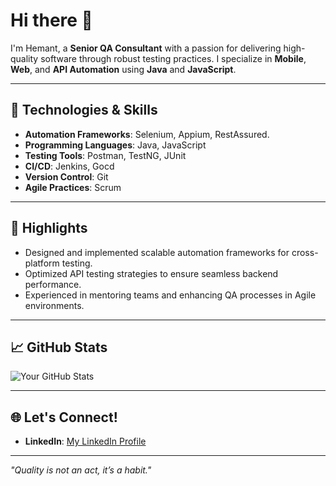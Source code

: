 # Hi there 👋

I'm Hemant, a **Senior QA Consultant** with a passion for delivering high-quality software through robust testing practices. I specialize in **Mobile**, **Web**, and **API Automation** using **Java** and **JavaScript**.

---

## 🔧 Technologies & Skills
- **Automation Frameworks**: Selenium, Appium, RestAssured.
- **Programming Languages**: Java, JavaScript
- **Testing Tools**: Postman, TestNG, JUnit
- **CI/CD**: Jenkins, Gocd
- **Version Control**: Git
- **Agile Practices**: Scrum

---

## 🌟 Highlights
- Designed and implemented scalable automation frameworks for cross-platform testing.
- Optimized API testing strategies to ensure seamless backend performance.
- Experienced in mentoring teams and enhancing QA processes in Agile environments.

---

## 📈 GitHub Stats
![Your GitHub Stats](https://github-readme-stats.vercel.app/api?username=HemantTrivedi&show_icons=true&theme=radical)

---

## 🌐 Let's Connect!
- **LinkedIn**: [My LinkedIn Profile](https://www.linkedin.com/in/trivedi-hemant/)


---
*"Quality is not an act, it’s a habit."*
